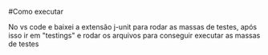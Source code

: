 #Como executar

No vs code e baixei a extensão j-unit para rodar as massas de testes, após isso ir em "testings" e rodar os arquivos para conseguir executar as massas de testes
